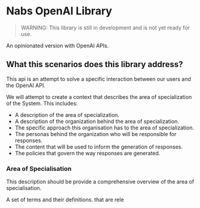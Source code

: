# Nabs OpenAI Library

> WARNING: This library is still in development and is not yet ready for use.

An opinionated version with OpenAI APIs.

## What this scenarios does this library address?

This api is an attempt to solve a specific interaction between our users and the OpenAI API.

We will attempt to create a context that describes the area of specialization of the System. This includes:

- A description of the area of specialization.
- A description of the organization behind the area of specialization.
- The specific approach this organisation has to the area of specialization.
- The personas behind the organization who will be responsible for responses.
- The content that will be used to inform the generation of responses.
- The policies that govern the way responses are generated.

### Area of Specialisation

This description should be provide a comprehensive overview of the area of specialisation.

A set of terms and their definitions. that are rele

